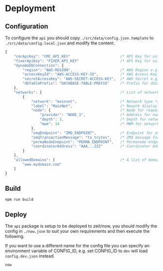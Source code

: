 # Deployment

## Configuration

To configure the `api` you should copy `./src/data/config.json.template` to `./src/data/config.local.json` and modify the content.

```js
{
    "cmcApiKey": "CMC_API_KEY"                       /* API Key for using CoinMarketCap */
    "fixerApiKey": "FIXER_API_KEY"                   /* API Key for using fixer.io */
    "dynamoDbConnection": {
        "region": "AWS-REGION",                      /* AWS Region e.g. eu-central-1 */
        "accessKeyId": "AWS-ACCESS-KEY-ID",          /* AWS Access Key e.g. AKIAI57SG4YC2ZUCSABC */
        "secretAccessKey": "AWS-SECRET-ACCESS-KEY",  /* AWS Secret e.g. MUo72/UQWgL97QArGt9HVUA */
        "dbTablePrefix": "DATABASE-TABLE-PREFIX"     /* Prefix for database table names e.g. explorer-dev- */
    },
    "networks": [                                    /* List of networks to support */
        {
            "network": "mainnet",                    /* Network type */
            "label": "MainNet",                      /* Nework display label */
            "node": {                                /* Node for requests */
                "provider": "NODE_1",                /* Address for node */
                "depth": 3,                          /* Depth for network */             
                "mwm": 14                            /* MWM for network */
            },
            "zmqEndpoint": "ZMQ_ENDPOINT",           /* Endpoint for zmq subscriptions */
            "zmqTransactionMessage": "tx_trytes",    /* ZMQ message for transaction data */
            "permaNodeEndpoint": "PERMA_ENDPOINT",   /* Permanode endpoint for historical transactions */
            "coordinatorAddress": "AAA...ZZZ"        /* Coordinator Address on network */
        }
    ],
    "allowedDomains": [                              /* A list of domains for the cors allow-origin */
        "www.mydomain.com"
    ]
}
```

## Build

```shell
npm run build
```

## Deploy

The `api` package is setup to be deployed to zeit/now, you should modify the config in `./now.json` to suit your own requirements and then execute the following.

If you want to use a different name for the config file you can specify an environment variable of CONFIG_ID, e.g. set CONFIG_ID to `dev` will load `config.dev.json` instead.

```shell
now
```
